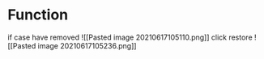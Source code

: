 # Function
if case have removed
![[Pasted image 20210617105110.png]]
click restore
![[Pasted image 20210617105236.png]]